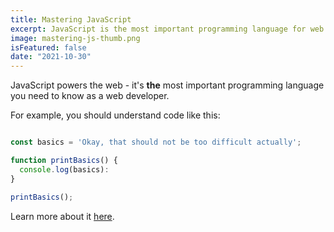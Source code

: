 ```yaml
---
title: Mastering JavaScript
excerpt: JavaScript is the most important programming language for web development. You probably don't know it well enough!
image: mastering-js-thumb.png
isFeatured: false
date: "2021-10-30"
---
```


JavaScript powers the web - it's **the** most important programming language you need to know as a web developer.

For example, you should understand code like this:

```js

const basics = 'Okay, that should not be too difficult actually';

function printBasics() {
  console.log(basics):
}

printBasics();

```

Learn more about it [here](https://developer.mozilla.org/en-US/docs/Web/JavaScript).
